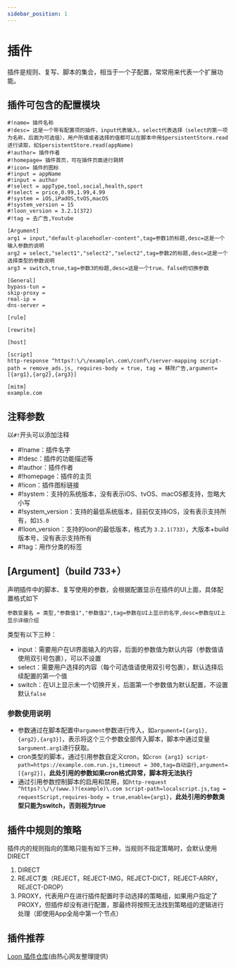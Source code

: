 ```yaml
---
sidebar_position: 1
---
```


# 插件
插件是规则、复写、脚本的集合，相当于一个子配置，常常用来代表一个扩展功能。

## 插件可包含的配置模块
```
#!name= 插件名称
#!desc= 这是一个带有配置项的插件，input代表输入，select代表选择（select的第一项为名称，后面为可选值），用户所填或者选择的值都可以在脚本中用$persistentStore.read进行读取，如$persistentStore.read(appName)
#!author= 插件作者
#!homepage= 插件首页，可在插件页面进行跳转
#!icon= 插件的图标
#!input = appName
#!input = author
#!select = appType,tool,social,health,sport
#!select = price,0.99,1.99,4.99
#!system = iOS,iPadOS,tvOS,macOS
#!system_version = 15
#!loon_version = 3.2.1(372)
#!tag = 去广告,Youtube

[Argument]
arg1 = input,"default-placehodler-content",tag=参数1的标题,desc=这是一个输入参数的说明
arg2 = select,"select1","select2","select2",tag=参数2的标题,desc=这是一个选择类型的参数说明
arg3 = switch,true,tag=参数3的标题,desc=这是一个true、false的切换参数

[General]
bypass-tun =
skip-proxy =
real-ip =
dns-server =

[rule]

[rewrite]

[host]

[script]
http-response ^https?:\/\/example\.com\/conf\/server-mapping script-path = remove_ads.js, requires-body = true, tag = 移除广告,argument=[{arg1},{arg2},{arg3}]

[mitm]
example.com
```

## 注释参数
以`#!`开头可以添加注释
- #!name：插件名字
- #!desc：插件的功能描述等
- #!author：插件作者
- #!homepage：插件的主页
- #!icon：插件图标链接
- #!system：支持的系统版本，没有表示iOS、tvOS、macOS都支持，忽略大小写
- #!system_version：支持的最低系统版本，目前仅支持iOS，没有表示支持所有，如`15.0`
- #!loon_version：支持的loon的最低版本，格式为 `3.2.1(733)`，大版本+build版本号，没有表示支持所有
- #!tag：用作分类的标签

## [Argument]（build 733+）
声明插件中的脚本、复写使用的参数，会根据配置显示在插件的UI上面，具体配置格式如下
```
参数变量名 = 类型,"参数值1","参数值2",tag=参数在UI上显示的名字,desc=参数在UI上显示详细介绍
```
类型有以下三种：
- input：需要用户在UI界面输入的内容，后面的参数值为默认内容（参数值请使用双引号包裹），可以不设置
- select：需要用户选择的内容（每个可选值请使用双引号包裹），默认选择后续配置的第一个值
- switch：在UI上显示未一个切换开关，后面第一个参数值为默认配置，不设置默认`false`

### 参数使用说明
- 参数通过在脚本配置中`argument`参数进行传入，如`argument=[{arg1},{arg2},{arg3}]`，表示将这个三个参数全部传入脚本，脚本中通过变量`$argument.arg1`进行获取。
- cron类型的脚本，通过引用参数自定义cron，如`cron {arg1} script-path=https://example.com.run.js,timeout = 300,tag=自动运行,argument=[{arg2}]`，**此处引用的参数如果cron格式异常，脚本将无法执行**
- 通过引用参数控制脚本的启用和禁用，如`http-request ^https?:\/\/(www.)?(example)\.com script-path=localscript.js,tag = requestScript,requires-body = true,enable={arg1}`，**此处引用的参数类型只能为switch，否则视为true**


## 插件中规则的策略
插件内的规则指向的策略只能有如下三种，当规则不指定策略时，会默认使用DIRECT
1. DIRECT
2. REJECT类（REJECT，REJECT-IMG，REJECT-DICT，REJECT-ARRY，REJECT-DROP）
3. PROXY，代表用户在进行插件配置时手动选择的策略组，如果用户指定了PROXY，但插件却没有进行配置，那最终将按照无法找到策略组的逻辑进行处理（即使用App全局中第一个节点）

## 插件推荐
[Loon 插件仓库](https://github.com/Peng-YM/Loon-Gallery)(由热心网友整理提供)
